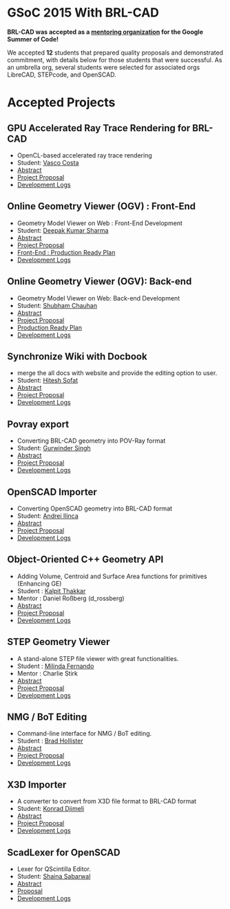 # GSoC 2015 With BRL-CAD

**BRL-CAD was accepted as a [mentoring
organization](http://www.google-melange.com/) for the Google Summer of
Code!**

We accepted **12** students that prepared quality proposals and
demonstrated commitment, with details below for those students that were
successful. As an umbrella org, several students were selected for
associated orgs LibreCAD, STEPcode, and OpenSCAD.

# Accepted Projects

## GPU Accelerated Ray Trace Rendering for BRL-CAD

-   OpenCL-based accelerated ray trace rendering
-   Student: [Vasco Costa](user/vasco.costa.md)
-   [Abstract](https://www.google-melange.com/gsoc/project/details/google/gsoc2015/vasc/5657382461898752)
-   [Project Proposal](user/vasco.costa/GSoC15/proposal.md)
-   [Development Logs](user/vasco.costa/GSoC15/logs.md)

## Online Geometry Viewer (OGV) : Front-End

-   Geometry Model Viewer on Web : Front-End Development
-   Student: [Deepak Kumar Sharma](user/Deekaysharma.md)
-   [Abstract](http://www.google-melange.com/gsoc/project/details/google/gsoc2015/deepakkumarsharma/5764640680181760)
-   [Project Proposal](user/Deekaysharma/GSoC2015/Proposal.md)
-   [Front-End : Production Ready Plan](user/Deekaysharma/GSoc15/OGV_production_ready_plan.md)
-   [Development Logs](user/Deekaysharma/logs.md)

## Online Geometry Viewer (OGV): Back-end

-   Geometry Model Viewer on Web: Back-end Development
-   Student: [Shubham Chauhan](user/MeShubham99.md)
-   [Abstract](https://www.google-melange.com/gsoc/project/details/google/gsoc2015/meshubham99/5639274879778816)
-   [Project Proposal](user/MeShubham99/GSoc15/proposal.md)
-   [Production Ready Plan](/wiki/user/MeShubham99/GSoc15/OGV_production_ready_plan.md)
-   [Development Logs](user/MeShubham99/GSoc15/log_development.md)

## Synchronize Wiki with Docbook

-   merge the all docs with website and provide the editing option to
    user.
-   Student: [Hitesh Sofat](user/Hiteshsofat.md)
-   [Abstract](https://www.google-melange.com/gsoc/project/details/google/gsoc2015/hitesh123/5757334940811264)
-   [Project Proposal](user/Hiteshsofat/GSoc15/proposal.md)
-   [Development Logs](user/Hiteshsofat/GSoc15/log_development.md)

## Povray export

-   Converting BRL-CAD geometry into POV-Ray format
-   Student: [Gurwinder Singh](user/Gurwinder_Singh.md)
-   [Abstract](https://www.google-melange.com/gsoc/project/details/google/gsoc2015/gurwinder_singh_bains/5639274879778816)
-   [Project Proposal](user/Gurwinder_Singh/GSoc15/proposal.md)
-   [Development Logs](user/Gurwinder_Singh/GSoc15/log_development.md)

## OpenSCAD Importer

-   Converting OpenSCAD geometry into BRL-CAD format
-   Student: [Andrei Ilinca](user/Andrei.ilinca24.md)
-   [Abstract](https://www.google-melange.com/gsoc/project/details/google/gsoc2015/andrei_il/5676830073815040)
-   [Project Proposal](user/Andrei.ilinca24/Proposal.md)
-   [Development Logs](user/Andrei.ilinca24/logs.md)

## Object-Oriented C++ Geometry API

-   Adding Volume, Centroid and Surface Area functions for primitives
    (Enhancing GE)
-   Student : [Kalpit Thakkar](user/Dracarys983.md)
-   Mentor : Daniel Roßberg (d_rossberg)
-   [Abstract](https://www.google-melange.com/gsoc/project/details/google/gsoc2015/dracarys983/5750085036015616)
-   [Project Proposal](user/Dracarys983/Proposal.md)
-   [Development Logs](user/Dracarys983/Development_Logs.md)

## STEP Geometry Viewer

-   A stand-alone STEP file viewer with great functionalities.
-   Student : [Milinda Fernando](user/MilindaFernando.md)
-   Mentor : Charlie Stirk
-   [Abstract](user/MilindaFernando/abstract.md)
-   [Project Proposal](user/MilindaFernando/gsoc2015_project_proposal.md)
-   [Development Logs](user/MilindaFernando/gsoc2015_devlog.md)

## NMG / BoT Editing

-   Command-line interface for NMG / BoT editing.
-   Student : [Brad Hollister](user/Bhollister.md)
-   [Abstract](https://www.google-melange.com/gsoc/project/details/google/gsoc2015/brad_h/5697982787747840)
-   [Project Proposal](user/Bhollister/Proposal.md)
-   [Development Logs](user/Bhollister/DevLog.md)

## X3D Importer

-   A converter to convert from X3D file format to BRL-CAD format
-   Student: [Konrad Djimeli](user/Konrado_DJ.md)
-   [Abstract](https://www.google-melange.com/gsoc/project/details/google/gsoc2015/djimeli/5634387206995968)
-   [Project Proposal](user/Konrado_DJ/GSoc2015/Proposal/X3D_Importer.md)
-   [Development Logs](user/Konrado_DJ/GSoc2015/logs.md)

## ScadLexer for OpenSCAD

-   Lexer for QScintilla Editor.
-   Student: [Shaina Sabarwal](user/Shainasabarwal.md)
-   [Abstract](https://www.google-melange.com/gsoc/project/details/google/gsoc2015/shaina/5684049913839616)
-   [Proposal](user/Shainasabarwal/ScadLexer_for_ScintillaEditor.md#Title:_SCAD_lexer_for_QScintilla_Editor)
-   [Development Logs](user/Shainasabarwal/GSoC15/logs.md)
